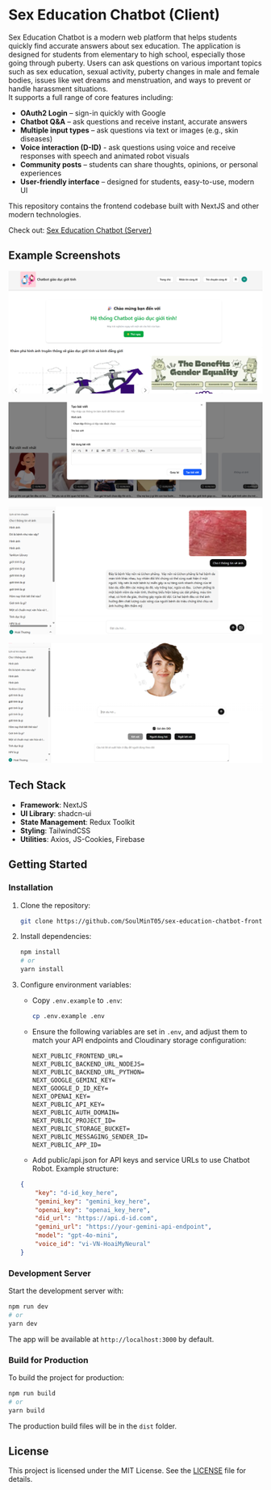 # Sex Education Chatbot (Client)

Sex Education Chatbot is a modern web platform that helps students quickly find accurate answers about sex education.
The application is designed for students from elementary to high school, especially those going through puberty.
Users can ask questions on various important topics such as sex education, sexual activity, puberty changes in male and female bodies, issues like wet dreams and menstruation, and ways to prevent or handle harassment situations.  
It supports a full range of core features including:

-   **OAuth2 Login** – sign-in quickly with Google
-   **Chatbot Q&A** – ask questions and receive instant, accurate answers
-   **Multiple input types** – ask questions via text or images (e.g., skin diseases)
-   **Voice interaction (D-ID)** - ask questions using voice and receive responses with speech and animated robot visuals
-   **Community posts** – students can share thoughts, opinions, or personal experiences
-   **User-friendly interface** – designed for students, easy-to-use, modern UI

This repository contains the frontend codebase built with NextJS and other modern technologies.

Check out: [Sex Education Chatbot (Server)](https://github.com/SoulMinT05/sex-education-chatbot-backend)

## Example Screenshots

![](./screenshots/home.png)

![](./screenshots/add_blog.png)

![](./screenshots/chatbot.png)

![](./screenshots/d_id.png)

## Tech Stack

-   **Framework**: NextJS
-   **UI Library**: shadcn-ui
-   **State Management**: Redux Toolkit
-   **Styling**: TailwindCSS
-   **Utilities**: Axios, JS-Cookies, Firebase

## Getting Started

### Installation

1. Clone the repository:
    ```bash
    git clone https://github.com/SoulMinT05/sex-education-chatbot-frontend
    ```
2. Install dependencies:
    ```bash
    npm install
    # or
    yarn install
    ```
3. Configure environment variables:

    - Copy `.env.example` to `.env`:
        ```bash
        cp .env.example .env
        ```
    - Ensure the following variables are set in `.env`, and adjust them to match your API endpoints and Cloudinary storage configuration:

        ```env
        NEXT_PUBLIC_FRONTEND_URL=
        NEXT_PUBLIC_BACKEND_URL_NODEJS=
        NEXT_PUBLIC_BACKEND_URL_PYTHON=
        NEXT_GOOGLE_GEMINI_KEY=
        NEXT_GOOGLE_D_ID_KEY=
        NEXT_OPENAI_KEY=
        NEXT_PUBLIC_API_KEY=
        NEXT_PUBLIC_AUTH_DOMAIN=
        NEXT_PUBLIC_PROJECT_ID=
        NEXT_PUBLIC_STORAGE_BUCKET=
        NEXT_PUBLIC_MESSAGING_SENDER_ID=
        NEXT_PUBLIC_APP_ID=
        ```

    - Add public/api.json for API keys and service URLs to use Chatbot Robot. Example structure:

    ```json
    {
        "key": "d-id_key_here",
        "gemini_key": "gemini_key_here",
        "openai_key": "openai_key_here",
        "did_url": "https://api.d-id.com",
        "gemini_url": "https://your-gemini-api-endpoint",
        "model": "gpt-4o-mini",
        "voice_id": "vi-VN-HoaiMyNeural"
    }
    ```

### Development Server

Start the development server with:

```bash
npm run dev
# or
yarn dev
```

The app will be available at `http://localhost:3000` by default.

### Build for Production

To build the project for production:

```bash
npm run build
# or
yarn build
```

The production build files will be in the `dist` folder.

## License

This project is licensed under the MIT License. See the [LICENSE](LICENSE) file for details.
